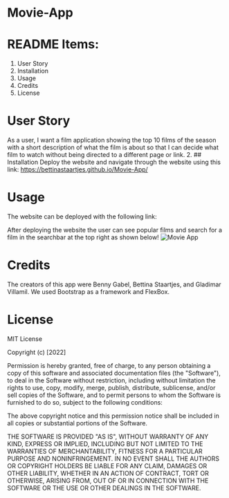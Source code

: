 # Movie-App

# README Items:
1. User Story
2. Installation
3. Usage
4. Credits
5. License

# User Story
As a user, I want a film application showing the top 10 films of the season with a short description of what the film is about so that I can decide what film to watch without being directed to a different page or link. 2. ## Installation Deploy the website and navigate through the website using this link: https://bettinastaartjes.github.io/Movie-App/

# Usage
The website can be deployed with the following link:

After deploying the website the user can see popular films and search for a film in the searchbar at the top right as shown below!
<img src = "assets/final-movie-app.png" title="Movie App" alt="Movie App"/>

# Credits
The creators of this app were Benny Gabel, Bettina Staartjes, and Gladimar Villamil. We used Bootstrap as a framework and FlexBox.

# License
MIT License

Copyright (c) [2022]

Permission is hereby granted, free of charge, to any person obtaining a copy of this software and associated documentation files (the "Software"), to deal in the Software without restriction, including without limitation the rights to use, copy, modify, merge, publish, distribute, sublicense, and/or sell copies of the Software, and to permit persons to whom the Software is furnished to do so, subject to the following conditions:

The above copyright notice and this permission notice shall be included in all copies or substantial portions of the Software.

THE SOFTWARE IS PROVIDED "AS IS", WITHOUT WARRANTY OF ANY KIND, EXPRESS OR IMPLIED, INCLUDING BUT NOT LIMITED TO THE WARRANTIES OF MERCHANTABILITY, FITNESS FOR A PARTICULAR PURPOSE AND NONINFRINGEMENT. IN NO EVENT SHALL THE AUTHORS OR COPYRIGHT HOLDERS BE LIABLE FOR ANY CLAIM, DAMAGES OR OTHER LIABILITY, WHETHER IN AN ACTION OF CONTRACT, TORT OR OTHERWISE, ARISING FROM, OUT OF OR IN CONNECTION WITH THE SOFTWARE OR THE USE OR OTHER DEALINGS IN THE SOFTWARE.
